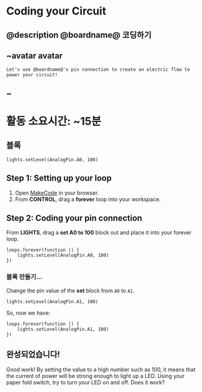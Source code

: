 # Coding your Circuit

## @description @boardname@ 코딩하기

## ~avatar avatar

    Let's use @boardname@'s pin connection to create an electric flow to power your circuit! 
    

## ~

# 활동 소요시간: ~15분

## 블록

```cards
lights.setLevel(AnalogPin.A0, 100) 
```

## Step 1: Setting up your loop

1. Open [MakeCode](@homeurl@) in your browser. 
2. From **CONTROL**, drag a **forever** loop into your workspace. 

## Step 2: Coding your pin connection

From **LIGHTS**, drag a **set A0 to 100** block out and place it into your forever loop.

```block
loops.forever(function () {
    lights.setLevel(AnalogPin.A0, 100)
})
```

### 블록 만들기...

Change the pin value of the **set** block from `A0` to `A1`.

```block
lights.setLevel(AnalogPin.A1, 100)
```

So, now we have:

```blocks
loops.forever(function () {
    lights.setLevel(AnalogPin.A1, 100)
})
```

## 완성되었습니다!

Good work! By setting the value to a high number such as 100, it means that the current of power will be strong enough to light up a LED. Using your paper fold switch, try to turn your LED on and off. Does it work?